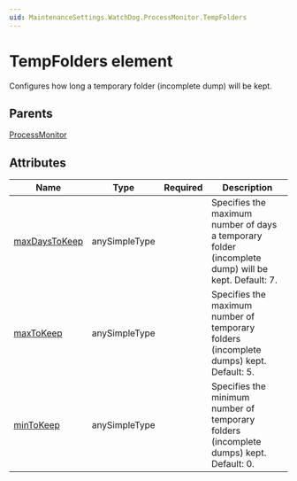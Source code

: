 ```yaml
---
uid: MaintenanceSettings.WatchDog.ProcessMonitor.TempFolders
---
```


# TempFolders element

Configures how long a temporary folder (incomplete dump) will be kept.

## Parents

[ProcessMonitor](xref:MaintenanceSettings.WatchDog.ProcessMonitor)

## Attributes

| Name | Type | Required | Description |
| --- | --- | --- | --- |
| [maxDaysToKeep](xref:MaintenanceSettings.WatchDog.ProcessMonitor.TempFolders-maxDaysToKeep) | anySimpleType |  | Specifies the maximum number of days a temporary folder (incomplete dump) will be kept. Default: 7. |
| [maxToKeep](xref:MaintenanceSettings.WatchDog.ProcessMonitor.TempFolders-maxToKeep) | anySimpleType |  | Specifies the maximum number of temporary folders (incomplete dumps) kept. Default: 5. |
| [minToKeep](xref:MaintenanceSettings.WatchDog.ProcessMonitor.TempFolders-minToKeep) | anySimpleType |  | Specifies the minimum number of temporary folders (incomplete dumps) kept. Default: 0. |
